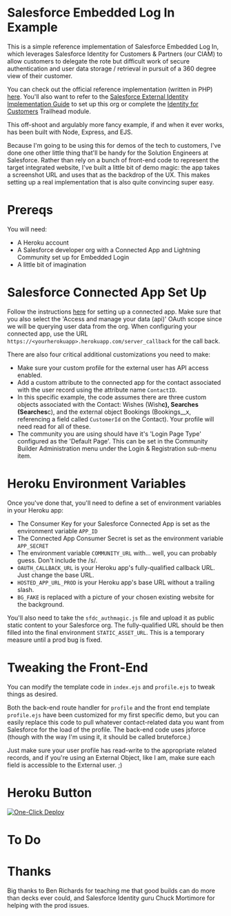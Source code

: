 # Salesforce Embedded Log In Example

This is a simple reference implementation of Salesforce Embedded Log In, which leverages Salesforce Identity for Customers & Partners (our CIAM) to allow customers to delegate the rote but difficult work of secure authentication and user data storage / retrieval in pursuit of a 360 degree view of their customer.

You can check out the official reference implementation (written in PHP) [here](https://github.com/salesforceidentity/embedded-login-example). You'll also want to refer to the [Salesforce External Identity Implementation Guide](https://developer.salesforce.com/docs/atlas.en-us.externalidentityImplGuide.meta/externalidentityImplGuide/external_identity_intro.htm) to set up this org or complete the [Identity for Customers](https://trailhead.salesforce.com/en/content/learn/modules/identity_external) Trailhead module.

This off-shoot and argulably more fancy example, if and when it ever works, has been built with Node, Express, and EJS.

Because I'm going to be using this for demos of the tech to customers, I've done one other little thing that'll be handy for the Solution Engineers at Salesforce. Rather than rely on a bunch of front-end code to represent the target integrated website, I've built a little bit of demo magic: the app takes a screenshot URL and uses that as the backdrop of the UX. This makes setting up a real implementation that is also quite convincing super easy.

# Prereqs

You will need:

- A Heroku account
- A Salesforce developer org with a Connected App and Lightning Community set up for Embedded Login
- A little bit of imagination

# Salesforce Connected App Set Up

Follow the instructions [here](https://developer.salesforce.com/docs/atlas.en-us.externalidentityImplGuide.meta/externalidentityImplGuide/external_identity_login_step_2.htm) for setting up a connected app. Make sure that you also select the 'Access and manage your data (api)' OAuth scope since we will be querying user data from the org. When configuring your connected app, use the URL `https://<yourherokuapp>.herokuapp.com/server_callback` for the call back.

There are also four critical additional customizations you need to make:

- Make sure your custom profile for the external user has API access enabled.
- Add a custom attribute to the connected app for the contact associated with the user record using the attribute name `ContactID`.
- In this specific example, the code assumes there are three custom objects associated with the Contact: Wishes (Wish**c), Searches (Searches**c), and the external object Bookings (Bookings\_\_x, referencing a field called `CustomerId` on the Contact). Your profile will need read for all of these.
- The community you are using should have it's 'Login Page Type' configured as the 'Default Page'. This can be set in the Community Builder Administration menu under the Login & Registration sub-menu item.

# Heroku Environment Variables

Once you've done that, you'll need to define a set of environment variables in your Heroku app:

- The Consumer Key for your Salesforce Connected App is set as the environment variable `APP_ID`
- The Connected App Consumer Secret is set as the environment variable `APP_SECRET`
- The environment variable `COMMUNITY_URL` with... well, you can probably guess. Don't include the /s/.
- `OAUTH_CALLBACK_URL` is your Heroku app's fully-qualified callback URL. Just change the base URL.
- `HOSTED_APP_URL_PROD` is your Heroku app's base URL without a trailing slash.
- `BG_FAKE` is replaced with a picture of your chosen existing website for the background.

You'll also need to take the `sfdc_authmagic.js` file and upload it as public static content to your Salesforce org. The fully-qualified URL should be then filled into the final environment `STATIC_ASSET_URL`. This is a temporary measure until a prod bug is fixed.

# Tweaking the Front-End

You can modify the template code in `index.ejs` and `profile.ejs` to tweak things as desired.

Both the back-end route handler for `profile` and the front end template `profile.ejs` have been customized for my first specific demo, but you can easily replace this code to pull whatever contact-related data you want from Salesforce for the load of the profile. The back-end code uses jsforce (though with the way I'm using it, it should be called bruteforce.)

Just make sure your user profile has read-write to the appropriate related records, and if you're using an External Object, like I am, make sure each field is accessible to the External user. ;)

# Heroku Button

[![One-Click Deploy](https://www.herokucdn.com/deploy/button.svg)](https://heroku.com/deploy)

# To Do

# Thanks

Big thanks to Ben Richards for teaching me that good builds can do more than decks ever could, and Salesforce Identity guru Chuck Mortimore for helping with the prod issues.
